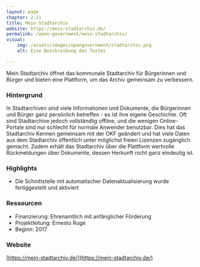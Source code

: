 ```yaml
---
layout: page
chapter: 2.11
title: Mein Stadtarchiv
website: https://mein-stadtarchiv.de/
permalink: /open-government/mein-stadtarchiv/
visual:
    img: /assets/images/opengovernment/stadtarchiv.png
    alt: Eine Beschreibung des Textes

---
```

Mein Stadtarchiv öffnet das kommunale Stadtarchiv für Bürgerinnen und Bürger und bieten eine Plattform, um das Archiv gemeinsam zu verbessern.

### Hintergrund 

In Stadtarchiven sind viele Informationen und Dokumente, die Bürgerinnen und Bürger ganz persönlich betreffen - es ist ihre eigene Geschichte. Oft sind Stadtarchive jedoch vollständlig offline, und die wenigen Online-Portale sind nur schlecht für normale Anwender benutzbar. Dies hat das Stadtarchiv Kermen gemeinsam mit der OKF geändert und hat viele Daten aus dem Stadtarchiv öffentlich unter möglichst freien Lizenzen zugänglich gemacht. Zudem erhält das Stadtarchiv über die Plattform wertvolle Rückmeldungen über Dokumente, dessen Herkunft nicht ganz eindeutig ist.

### Highlights

* Die Schnittstelle mit automatischer Datenaktualisierung wurde fertiggestellt und aktiviert

### Ressourcen

* Finanzierung: Ehrenamtlich mit anfänglicher Förderung
* Projektleitung: Ernesto Ruge
* Beginn: 2017

### Website

[https://mein-stadtarchiv.de/](https://mein-stadtarchiv.de/)
